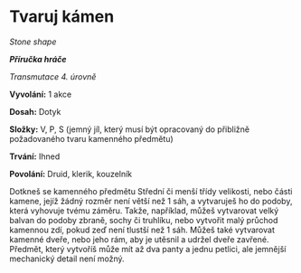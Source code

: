 # Tvaruj kámen

*Stone shape*

***Příručka hráče***

*Transmutace 4. úrovně*

**Vyvolání:** 1 akce

**Dosah:** Dotyk

**Složky:** V, P, S (jemný jíl, který musí být opracovaný do přibližně požadovaného tvaru kamenného předmětu)

**Trvání:** Ihned

**Povolání:** Druid, klerik, kouzelník

Dotkneš se kamenného předmětu Střední či menší třídy velikosti, nebo části kamene, jejíž žádný rozměr není větší než 1 sáh, a vytvaruješ ho do podoby, která vyhovuje tvému záměru. Takže, například, můžeš vytvarovat velký balvan do podoby zbraně, sochy či truhlíku, nebo vytvořit malý průchod kamennou zdí, pokud zeď není tlustší než 1 sáh. Můžeš také vytvarovat kamenné dveře, nebo jeho rám, aby je utěsnil a udržel dveře zavřené. Předmět, který vytvoříš může mít až dva panty a jednu petlici, ale jemnější mechanický detail není možný.